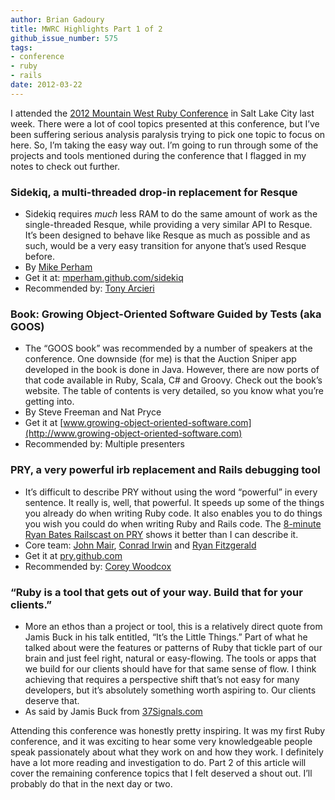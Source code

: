 ```yaml
---
author: Brian Gadoury
title: MWRC Highlights Part 1 of 2
github_issue_number: 575
tags:
- conference
- ruby
- rails
date: 2012-03-22
---
```


I attended the [2012 Mountain West Ruby Conference](http://mtnwestrubyconf.org/2012/) in Salt Lake City last week. There were a lot of cool topics presented at this conference, but I’ve been suffering serious analysis paralysis trying to pick one topic to focus on here. So, I’m taking the easy way out. I’m going to run through some of the projects and tools mentioned during the conference that I flagged in my notes to check out further.

### Sidekiq, a multi-threaded drop-in replacement for Resque

- Sidekiq requires *much* less RAM to do the same amount of work as the single-threaded Resque, while providing a very similar API to Resque. It’s been designed to behave like Resque as much as possible and as such, would be a very easy transition for anyone that’s used Resque before.
- By [Mike Perham](https://blog.carbonfive.com/2011/09/16/improving-resques-memory-efficiency/)
- Get it at: [mperham.github.com/sidekiq](https://sidekiq.org/)
- Recommended by: [Tony Arcieri](http://www.unlimitednovelty.com/)

### Book: Growing Object-Oriented Software Guided by Tests (aka GOOS)

- The “GOOS book” was recommended by a number of speakers at the conference. One downside (for me) is that the Auction Sniper app developed in the book is done in Java. However, there are now ports of that code available in Ruby, Scala, C# and Groovy. Check out the book’s website. The table of contents is very detailed, so you know what you’re getting into.
- By Steve Freeman and Nat Pryce
- Get it at [www.growing-object-oriented-software.com](http://www.growing-object-oriented-software.com)
- Recommended by: Multiple presenters

### PRY, a very powerful irb replacement and Rails debugging tool

- It’s difficult to describe PRY without using the word “powerful” in every sentence. It really is, well, that powerful. It speeds up some of the things you already do when writing Ruby code. It also enables you to do things you wish you could do when writing Ruby and Rails code. The [8-minute Ryan Bates Railscast on PRY](http://railscasts.com/episodes/280-pry-with-rails) shows it better than I can describe it.
- Core team: [John Mair](https://github.com/banister), [Conrad Irwin](https://github.com/conradirwin) and [Ryan Fitzgerald](https://github.com/rf-)
- Get it at [pry.github.com](http://pryrepl.org/)
- Recommended by: [Corey Woodcox](https://github.com/cwoodcox)

### “Ruby is a tool that gets out of your way. Build **that** for your clients.”

- More an ethos than a project or tool, this is a relatively direct quote from Jamis Buck in his talk entitled, “It’s the Little Things.” Part of what he talked about were the features or patterns of Ruby that tickle part of our brain and just feel right, natural or easy-flowing. The tools or apps that we build for our clients should have for that same sense of flow. I think achieving that requires a perspective shift that’s not easy for many developers, but it’s absolutely something worth aspiring to. Our clients deserve that.
- As said by Jamis Buck from [37Signals.com](https://37signals.com/)

Attending this conference was honestly pretty inspiring. It was my first Ruby conference, and it was exciting to hear some very knowledgeable people speak passionately about what they work on and how they work. I definitely have a lot more reading and investigation to do. Part 2 of this article will cover the remaining conference topics that I felt deserved a shout out. I’ll probably do that in the next day or two.
